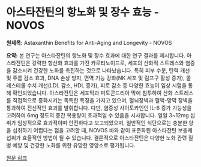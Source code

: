 # 아스타잔틴의 항노화 및 장수 효능 - NOVOS

**원제목:** Astaxanthin Benefits for Anti-Aging and Longevity - NOVOS

**요약:** 본 연구는 아스타잔틴의 항노화 및 장수 효과에 대한 연구 결과를 제시합니다. 아스타잔틴은 강력한 항산화 효과를 가진 카로티노이드로, 세포의 산화적 스트레스와 염증을 감소시켜 건강한 노화를 촉진하는 것으로 나타났습니다.  특히 피부 수분, 탄력 개선 및 주름 감소 효과, DNA 손상 방지, 면역 기능 강화(NK 세포 및 림프구 활성 증가), 콜레스테롤 수치 개선(LDL 감소, HDL 증가), 피로 감소 등 다양한 효능이 임상 시험을 통해 확인되었습니다.  아스타잔틴은 세포막과 미토콘드리아 막에 침투하여 산화 스트레스를 직접적으로 중화시키는 독특한 특징을 가지고 있으며, 혈뇌장벽과 혈액-망막 장벽을 통과하여 전신적인 효과를 발휘합니다.  다만,  염증성 사이토카인인 IL-6 증가 가능성을 고려하여 6mg 정도의 중간 복용량이 효과적일 수 있음을 시사합니다.  일일 3~12mg 섭취가 임상적으로 효과적이며 안전하다고 보고되었으며,  일반적인 식단으로는 충분한 양을 섭취하기 어렵다는 점을 고려할 때,  NOVOS 바와 같이 표준화된 아스타잔틴 보충제 섭취가 효율적인 방법이 될 수 있습니다.  결론적으로 아스타잔틴은 다양한 노화 관련 질병 예방 및 건강한 노화를 위한 유망한 영양소로 평가됩니다.

[원문 링크](https://novoslabs.com/astaxanthin-benefits-for-anti-aging-and-longevity/)
